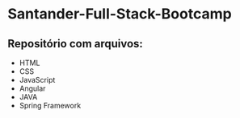 # Santander-Full-Stack-Bootcamp

## Repositório com arquivos:
  - HTML
  - CSS
  - JavaScript
  - Angular
  - JAVA
  - Spring Framework
